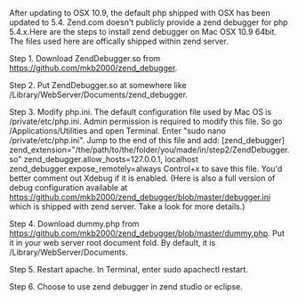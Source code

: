After updating to OSX 10.9, the default php shipped with OSX has been updated to 5.4. Zend.com doesn't publicly provide a zend debugger for php 5.4.x.Here are the steps to install zend debugger on Mac OSX 10.9 64bit. The files used here are offically shipped within zend server.

Step 1. Download ZendDebugger.so from https://github.com/mkb2000/zend_debugger.

Step 2. Put ZendDebugger.so at somewhere like /Library/WebServer/Documents/zend_debugger.

Step 3. Modify php.ini. The default configuration file used by Mac OS is /private/etc/php.ini. Admin permission is required to modify this file. So go /Applications/Utilities and open Terminal. Enter "sudo nano /private/etc/php.ini". Jump to the end of this file and add:
[zend_debugger]
zend_extension="/the/path/to/the/folder/you/made/in/step2/ZendDebugger.so"
zend_debugger.allow_hosts=127.0.0.1, localhost
zend_debugger.expose_remotely=always
Control+x to save this file. You'd better comment out Xdebug if it is enabled. (Here is also a full version of debug configuration available at https://github.com/mkb2000/zend_debugger/blob/master/debugger.ini which is shipped with zend server. Take a look for more details.)

Step 4. Download dummy.php from https://github.com/mkb2000/zend_debugger/blob/master/dummy.php. Put it in your web server root document fold. By default, it is /Library/WebServer/Documents. 

Step 5. Restart apache. In Terminal, enter sudo apachectl restart.


Step 6. Choose to use zend debugger in zend studio or eclipse.
